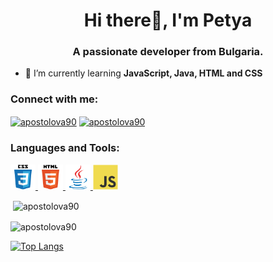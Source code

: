 <h1 align="center">Hi there👋, I'm Petya</h1>
<h3 align="center">A passionate developer from Bulgaria.</h3>

- 🌱 I’m currently learning **JavaScript, Java, HTML and CSS**

<h3 align="left">Connect with me:</h3>
<p align="left">
<a href="https://linkedin.com/in/apostolova90" target="blank"><img align="center" src="https://raw.githubusercontent.com/rahuldkjain/github-profile-readme-generator/master/src/images/icons/Social/linked-in-alt.svg" alt="apostolova90" height="30" width="40" /></a>
<a href="https://instagram.com/apostolova90" target="blank"><img align="center" src="https://raw.githubusercontent.com/rahuldkjain/github-profile-readme-generator/master/src/images/icons/Social/instagram.svg" alt="apostolova90" height="30" width="40" /></a>
</p>

<h3 align="left">Languages and Tools:</h3>
<p align="left"> <a href="https://www.w3schools.com/css/" target="_blank" rel="noreferrer"> <img src="https://raw.githubusercontent.com/devicons/devicon/master/icons/css3/css3-original-wordmark.svg" alt="css3" width="40" height="40"/> </a> <a href="https://www.w3.org/html/" target="_blank" rel="noreferrer"> <img src="https://raw.githubusercontent.com/devicons/devicon/master/icons/html5/html5-original-wordmark.svg" alt="html5" width="40" height="40"/> </a> <a href="https://www.java.com" target="_blank" rel="noreferrer"> <img src="https://raw.githubusercontent.com/devicons/devicon/master/icons/java/java-original.svg" alt="java" width="40" height="40"/> </a> <a href="https://developer.mozilla.org/en-US/docs/Web/JavaScript" target="_blank" rel="noreferrer"> <img src="https://raw.githubusercontent.com/devicons/devicon/master/icons/javascript/javascript-original.svg" alt="javascript" width="40" height="40"/> </a> </p>

<p>&nbsp;<img align="center" src="https://github-readme-stats.vercel.app/api?username=apostolova90&show_icons=true&locale=en" alt="apostolova90" /></p>

<p><img align="center" src="https://github-readme-streak-stats.herokuapp.com/?user=apostolova90&" alt="apostolova90" /></p>

[![Top Langs](https://github-readme-stats.vercel.app/api/top-langs/?username=apostolova90)](https://github.com/apostolova90/github-readme-stats)
